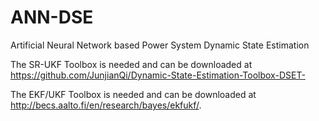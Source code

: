 # ANN-DSE
Artificial Neural Network based Power System Dynamic State Estimation

The SR-UKF Toolbox is needed and can be downloaded at https://github.com/JunjianQi/Dynamic-State-Estimation-Toolbox-DSET-

The EKF/UKF Toolbox is needed and can be downloaded at http://becs.aalto.fi/en/research/bayes/ekfukf/.
